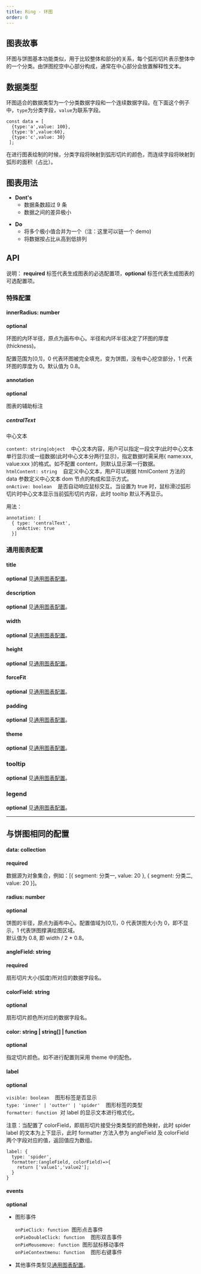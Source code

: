 ```yaml
---
title: Ring - 环图
order: 0
---
```


## 图表故事

环图与饼图基本功能类似，用于比较整体和部分的关系，每个弧形切片表示整体中的一个分类。由饼图挖空中心部分构成，通常在中心部分会放置解释性文本。

## 数据类型

环图适合的数据类型为一个分类数据字段和一个连续数据字段。在下面这个例子中，`type`为分类字段，`value`为联系字段。

```
const data = [
  {type:'a',value: 100},
  {type:'b',value:60},
  {type:'c',value: 30}
 ];
```

在进行图表绘制的时候，分类字段将映射到弧形切片的颜色，而连续字段将映射到弧形的面积（占比）。

## 图表用法

- **Dont's**
  - 数据条数超过 9 条
  - 数据之间的差异极小

* **Do**
  - 将多个极小值合并为一个（注：这里可以链一个 demo)
  - 将数据按占比从高到低排列

## API

说明： **required** 标签代表生成图表的必选配置项，**optional** 标签代表生成图表的可选配置项。

### 特殊配置

#### innerRadius: number

**optional**

环图的内环半径，原点为画布中心。半径和内环半径决定了环图的厚度(thickness)。

配置范围为[0,1]，0 代表环图被完全填充，变为饼图，没有中心挖空部分，1 代表环图的厚度为 0。默认值为 0.8。

#### annotation

**optional**

图表的辅助标注

##### centralText

中心文本

`content: string|object`    中心文本内容，用户可以指定一段文字(此时中心文本单行显示)或一组数据(此时中心文本分两行显示)，指定数据时需采用{ name:xxx, value:xxx }的格式。如不配置 content，则默认显示第一行数据。<br />
`htmlContent: string`    自定义中心文本，用户可以根据 htmlContent 方法的 data 参数定义中心文本 dom 节点的构成和显示方式。<br />
`onActive: boolean`    是否自动响应鼠标交互。当设置为 true 时，鼠标滑过弧形切片时中心文本显示当前弧形切片内容，此时 tooltip 默认不再显示。

用法：

```
annotation: [
  { type: 'centralText',
    onActive: true
  }]
```

### 通用图表配置

#### title

**optional** 见[通用图表配置](../generalConfig.zh-CN.md)。

#### description

**optional** 见[通用图表配置](../generalConfig.zh-CN.md)。

#### width

**optional** 见[通用图表配置](../generalConfig.zh-CN.md)。

#### height

**optional** 见[通用图表配置](../generalConfig.zh-CN.md)。

#### forceFit

**optional** 见[通用图表配置](../generalConfig.zh-CN.md)。

#### padding

**optional** 见[通用图表配置](../generalConfig.zh-CN.md)。

#### theme

**optional** 见[通用图表配置](../generalConfig.zh-CN.md)。

### tooltip

**optional** 见[通用图表配置](../generalConfig.zh-CN.md)。

### legend

**optional** 见[通用图表配置](../generalConfig.zh-CN.md)。

---

## 与饼图相同的配置

#### data: collection

**required**

数据源为对象集合，例如：[{ segment: 分类一, value: 20 }, { segment: 分类二, value: 20 }]。

#### radius: number

**optional**

饼图的半径，原点为画布中心。配置值域为[0,1]，0 代表饼图大小为 0，即不显示，1 代表饼图撑满绘图区域。<br />默认值为 0.8, 即 width / 2 \* 0.8。

#### angleField: string

**required**

扇形切片大小(弧度)所对应的数据字段名。

#### colorField: string

**optional**

扇形切片颜色所对应的数据字段名。

#### color: string | string[] | function

**optional**

指定切片颜色。如不进行配置则采用 theme 中的配色。

#### label

**optional**

`visible: boolean`    图形标签是否显示<br />
`type: 'inner' | 'outter' | 'spider'`    图形标签的类型<br/>
`formatter: function`  对 label 的显示文本进行格式化。<br />

注意：当配置了 colorField，即扇形切片接受分类类型的颜色映射，此时 spider label 的文本为上下显示，此时 formatter 方法入参为 angleField 及 colorField 两个字段对应的值，返回值应为数组。

```
label: {
  type: 'spider',
  formatter:(angleField, colorField)=>{
    return ['value1','value2'];
  }
}
```

#### events

**optional**

- 图形事件

  `onPieClick: function`  图形点击事件<br />
  `onPieDoubleClick: function`    图形双击事件<br />
  `onPieMousemove: function`  图形鼠标移动事件<br />
  `onPieContextmenu: function`    图形右键事件<br />

- 其他事件类型见[通用图表配置](../generalConfig.zh-CN.md)。
